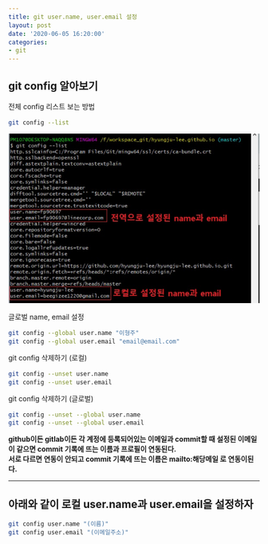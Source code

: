 ```yaml
---
title: git user.name, user.email 설정
layout: post
date: '2020-06-05 16:20:00'
categories:
- git
---
```


## git config 알아보기

전체 config 리스트 보는 방법

```bash
git config --list
```

![](/static/img/git/image00.jpg)

글로벌 name, email 설정

```bash
git config --global user.name "이형주"
git config --global user.email "email@email.com"
```

git config 삭제하기 (로컬)

```bash
git config --unset user.name
git config --unset user.email
```

git config 삭제하기 (글로벌)

```bash
git config --unset --global user.name
git config --unset --global user.email
```

**github이든 gitlab이든 각 계정에 등록되어있는 이메일과 commit할 때 설정된 이메일이 같으면 commit 기록에 뜨는 이름과 프로필이 연동된다.**  
**서로 다르면 연동이 안되고 commit 기록에 뜨는 이름은 mailto:해당메일 로 연동이된다.**

---

## 아래와 같이 로컬 user.name과 user.email을 설정하자

```bash
git config user.name "(이름)"
git config user.email "(이메일주소)"
```